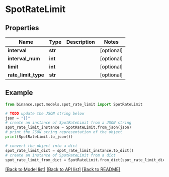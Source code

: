 # SpotRateLimit


## Properties

Name | Type | Description | Notes
------------ | ------------- | ------------- | -------------
**interval** | **str** |  | [optional] 
**interval_num** | **int** |  | [optional] 
**limit** | **int** |  | [optional] 
**rate_limit_type** | **str** |  | [optional] 

## Example

```python
from binance.spot.models.spot_rate_limit import SpotRateLimit

# TODO update the JSON string below
json = "{}"
# create an instance of SpotRateLimit from a JSON string
spot_rate_limit_instance = SpotRateLimit.from_json(json)
# print the JSON string representation of the object
print(SpotRateLimit.to_json())

# convert the object into a dict
spot_rate_limit_dict = spot_rate_limit_instance.to_dict()
# create an instance of SpotRateLimit from a dict
spot_rate_limit_from_dict = SpotRateLimit.from_dict(spot_rate_limit_dict)
```
[[Back to Model list]](../README.md#documentation-for-models) [[Back to API list]](../README.md#documentation-for-api-endpoints) [[Back to README]](../README.md)



